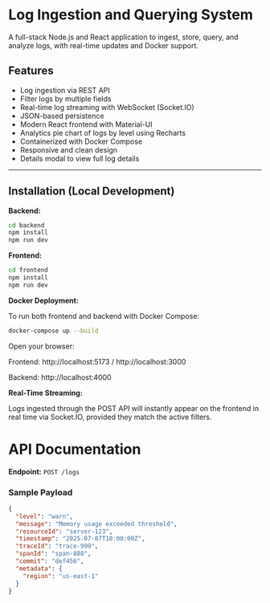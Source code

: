 # Log Ingestion and Querying System

A full-stack Node.js and React application to ingest, store, query, and analyze logs, with real-time updates and Docker support.

## Features

- Log ingestion via REST API
- Filter logs by multiple fields
- Real-time log streaming with WebSocket (Socket.IO)
- JSON-based persistence
- Modern React frontend with Material-UI
- Analytics pie chart of logs by level using Recharts
- Containerized with Docker Compose
- Responsive and clean design
- Details modal to view full log details

---

## Installation (Local Development)

**Backend:**

```bash
cd backend
npm install
npm run dev
```

**Frontend:**

```bash
cd frontend
npm install
npm run dev
```



**Docker Deployment:**

To run both frontend and backend with Docker Compose:

```bash
docker-compose up --build
```

Open your browser:

Frontend: http://localhost:5173 / http://localhost:3000

Backend: http://localhost:4000

**Real-Time Streaming:**

Logs ingested through the POST API will instantly appear on the frontend in real time via Socket.IO, provided they match the active filters.

# API Documentation


**Endpoint:** `POST /logs`

### Sample Payload

```json
{
  "level": "warn",
  "message": "Memory usage exceeded threshold",
  "resourceId": "server-123",
  "timestamp": "2025-07-07T10:00:00Z",
  "traceId": "trace-999",
  "spanId": "span-888",
  "commit": "def456",
  "metadata": {
    "region": "us-east-1"
  }
}







